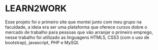 # LEARN2WORK

Esse projeto foi o primeiro site que montei junto com meu grupo na faculdade, a ideia era ser uma plataforma que oferece cursos dobre o mercado de trabalho para pessoas que vão arranjar o primeiro emprego, nesse trabalho foi utilizado as linguagens HTML5, CSS3 (com o uso de bootstrap), javascript, PHP e MySQl. 
